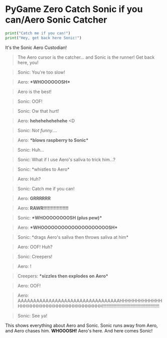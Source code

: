 # PyGame Zero Catch Sonic if you can/Aero Sonic Catcher

```python
print("Catch me if you can!")
print("Hey, get back here Sonic!")
```

It's the Sonic Aero Custodian!

> The Aero cursor is the catcher... and Sonic is the runner! Get back here, you!

> Sonic: You're too slow!

> Aero: __\*WHOOOOOOSH\*__

> Aero is the best!

> Sonic: OOF!

> Sonic: Ow that hurt!

> Aero: __hehehehehehehe__ <D

> Sonic: _Not funny...._

> Aero: __\*blows raspberry to Sonic\*__

> Sonic: Huh...

> Sonic: What if I use Aero's saliva to trick him...?
  
> Sonic: \*whistles to Aero\*
  
> Aero: Huh?
  
> Sonic: Catch me if you can!
 
> Aero: __GRRRRRR__
  
> Aero: __RAWR!!!!!!!!!!!!!!!!!__
  
> Sonic: __\*WHOOOOOOOOSH (plus pew)\*__

> Aero: __\*WHOOOOOOOOOOOOOOOOOOOOSH\*__
  
> Sonic: \*drags Aero's saliva then throws saliva at him\*
  
> Aero: OOF! Huh?
  
> Sonic: Creepers!
  
> Aero: !
  
> Creepers: __\*sizzles then explodes on Aero\*__
  
> Aero: OOF!
  
> Aero: AAAAAAAAAAAAAAAAAAAAAAAAAAAAAAAAAHHHHHHHHHHHHHHHHHHHHHHHHHHHHHHHHHHHHHHH!!!!!!!!!!!!!!!!!!!!!!!!!!!!!!!!!!!!!!!!!!!!!
  
> Sonic: See ya!

 
  
This shows everything about Aero and Sonic. Sonic runs away from Aero, and Aero chases him. __WHOOOSH!__ Aero's here. And here comes Sonic!
